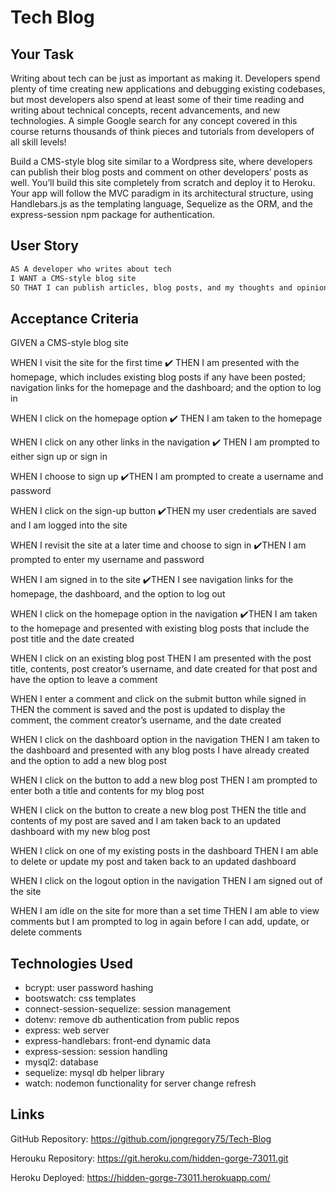 # Tech Blog

## Your Task

Writing about tech can be just as important as making it. Developers spend plenty of time creating new applications and debugging existing codebases, but most developers also spend at least some of their time reading and writing about technical concepts, recent advancements, and new technologies. A simple Google search for any concept covered in this course returns thousands of think pieces and tutorials from developers of all skill levels!

Build a CMS-style blog site similar to a Wordpress site, where developers can publish their blog posts and comment on other developers’ posts as well. You’ll build this site completely from scratch and deploy it to Heroku. Your app will follow the MVC paradigm in its architectural structure, using Handlebars.js as the templating language, Sequelize as the ORM, and the express-session npm package for authentication.

## User Story

```md
AS A developer who writes about tech
I WANT a CMS-style blog site
SO THAT I can publish articles, blog posts, and my thoughts and opinions
```

## Acceptance Criteria

GIVEN a CMS-style blog site

WHEN I visit the site for the first time
:heavy_check_mark: THEN I am presented with the homepage, which includes existing blog posts if any have been posted; navigation links for the homepage and the dashboard; and the option to log in

WHEN I click on the homepage option
:heavy_check_mark: THEN I am taken to the homepage

WHEN I click on any other links in the navigation
:heavy_check_mark: THEN I am prompted to either sign up or sign in

WHEN I choose to sign up
:heavy_check_mark:THEN I am prompted to create a username and password

WHEN I click on the sign-up button
:heavy_check_mark:THEN my user credentials are saved and I am logged into the site

WHEN I revisit the site at a later time and choose to sign in
:heavy_check_mark:THEN I am prompted to enter my username and password

WHEN I am signed in to the site
:heavy_check_mark:THEN I see navigation links for the homepage, the dashboard, and the option to log out

WHEN I click on the homepage option in the navigation
:heavy_check_mark:THEN I am taken to the homepage and presented with existing blog posts that include the post title and the date created

WHEN I click on an existing blog post
THEN I am presented with the post title, contents, post creator’s username, and date created for that post and have the option to leave a comment

WHEN I enter a comment and click on the submit button while signed in
THEN the comment is saved and the post is updated to display the comment, the comment creator’s username, and the date created

WHEN I click on the dashboard option in the navigation
THEN I am taken to the dashboard and presented with any blog posts I have already created and the option to add a new blog post

WHEN I click on the button to add a new blog post
THEN I am prompted to enter both a title and contents for my blog post

WHEN I click on the button to create a new blog post
THEN the title and contents of my post are saved and I am taken back to an updated dashboard with my new blog post

WHEN I click on one of my existing posts in the dashboard
THEN I am able to delete or update my post and taken back to an updated dashboard

WHEN I click on the logout option in the navigation
THEN I am signed out of the site

WHEN I am idle on the site for more than a set time
THEN I am able to view comments but I am prompted to log in again before I can add, update, or delete comments


## Technologies Used
 - bcrypt: user password hashing
 - bootswatch: css templates
 - connect-session-sequelize: session management
 - dotenv: remove db authentication from public repos
 - express: web server
 - express-handlebars: front-end dynamic data
 - express-session: session handling
 - mysql2: database
 - sequelize: mysql db helper library
 - watch: nodemon functionality for server change refresh 


## Links

GitHub Repository: https://github.com/jongregory75/Tech-Blog

Herouku Repository: https://git.heroku.com/hidden-gorge-73011.git

Heroku Deployed: https://hidden-gorge-73011.herokuapp.com/


